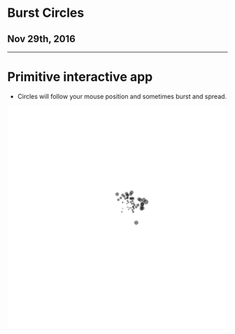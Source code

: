 # Burst Circles
## Nov 29th, 2016

---

# Primitive interactive app
- Circles will follow your mouse position and sometimes burst and spread.

![burst circles animation](./img01.gif)
